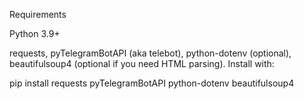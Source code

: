 Requirements

Python 3.9+

requests, pyTelegramBotAPI (aka telebot), python-dotenv (optional), beautifulsoup4 (optional if you need HTML parsing).
Install with:


pip install requests pyTelegramBotAPI python-dotenv beautifulsoup4
